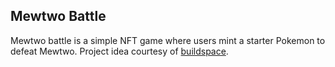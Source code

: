 ## Mewtwo Battle
Mewtwo battle is a simple NFT game where users
mint a starter Pokemon to defeat Mewtwo.
Project idea courtesy of [buildspace](https://app.buildspace.so/home).
